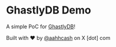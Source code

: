 # GhastlyDB Demo

A simple PoC for [GhastlyDB](https://github.com/ghastlydb)!

Built with ❤️ by [@aahhcash](https://x.com/aahhcash) on X \[dot\] com
